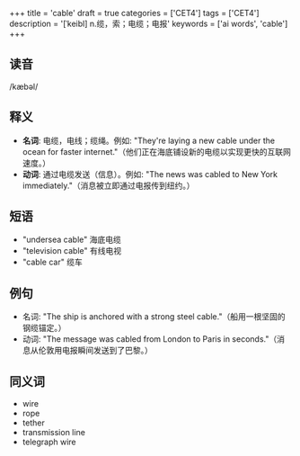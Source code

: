 +++
title = 'cable'
draft = true
categories = ['CET4']
tags = ['CET4']
description = '[ˈkeibl] n.缆，索；电缆；电报'
keywords = ['ai words', 'cable']
+++

## 读音
/kæbəl/

## 释义
- **名词**: 电缆，电线；缆绳。例如: "They're laying a new cable under the ocean for faster internet."（他们正在海底铺设新的电缆以实现更快的互联网速度。）
- **动词**: 通过电缆发送（信息）。例如: "The news was cabled to New York immediately."（消息被立即通过电报传到纽约。）

## 短语
- "undersea cable" 海底电缆
- "television cable" 有线电视
- "cable car" 缆车

## 例句
- 名词: "The ship is anchored with a strong steel cable."（船用一根坚固的钢缆锚定。）
- 动词: "The message was cabled from London to Paris in seconds."（消息从伦敦用电报瞬间发送到了巴黎。）

## 同义词
- wire
- rope
- tether
- transmission line
- telegraph wire
